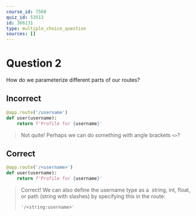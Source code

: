 ```yaml
---
course_id: 7560
quiz_id: 53513
id: 366131
type: multiple_choice_question
sources: []
---
```


# Question 2

How do we parameterize different parts of our routes?&nbsp;

## Incorrect

```python
@app.route('/username')
def user(username):
    return f'Profile for {username}'
```

> Not quite! Perhaps we can do something with angle brackets&nbsp;`<>`?

## Correct

```python
@app.route('/<username>')
def user(username):
    return f'Profile for {username}'
```

> Correct! We can also define the username type as a&nbsp; string, int, float,
> or path (string with slashes) by specifying this in the route:
>
> `'/<string:username>'`
